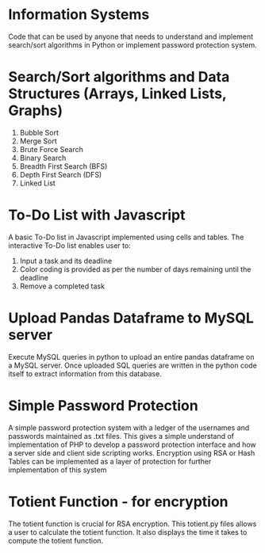 # Information Systems 
Code that can be used by anyone that needs to understand and implement search/sort algorithms in Python or implement password protection system. 

# Search/Sort algorithms and Data Structures (Arrays, Linked Lists, Graphs)
1) Bubble Sort 
2) Merge Sort 
3) Brute Force Search 
4) Binary Search 
5) Breadth First Search (BFS) 
6) Depth First Search (DFS)
7) Linked List 

# To-Do List with Javascript 
A basic To-Do list in Javascript implemented using cells and tables. The interactive To-Do list enables user to: 
1) Input a task and its deadline
2) Color coding is provided as per the number of days remaining until the deadline
3) Remove a completed task 

# Upload Pandas Dataframe to MySQL server 
Execute MySQL queries in python to upload an entire pandas dataframe on a MySQL server. Once uploaded SQL queries are written in the python code itself to extract information from this database. 

# Simple Password Protection
A simple password protection system with a ledger of the usernames and passwords maintained as .txt files. This gives a simple understand of implementation of PHP to develop a password protection interface and how a server side and client side scripting works. Encryption using RSA or Hash Tables can be implemented as  a layer of protection for further implementation of this system

# Totient Function - for encryption 
The totient function is crucial for RSA encryption. This totient.py files allows a user to calculate the totient function. It also displays the time it takes to compute the totient function. 


